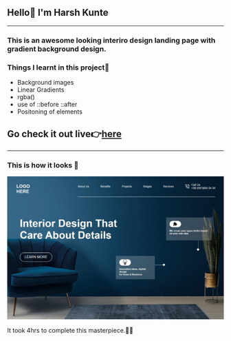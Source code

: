 ## Hello👋 I'm **Harsh Kunte**
---
### This is an awesome looking interiro design landing page with gradient background design.

### Things I learnt in this project🤯
- Background images
- Linear Gradients
- rgba()
- use of ::before ::after
- Positoning of elements

## Go check it out live👉[here](https://interior-design-landing.netlify.app/)
---
### This is how it looks 👀
![Preview](./output.jpg)


It took 4hrs to complete this masterpiece.😮‍💨